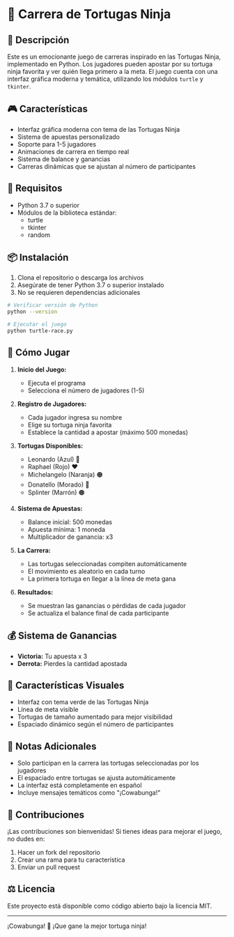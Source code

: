 # 🐢 Carrera de Tortugas Ninja

## 📝 Descripción

Este es un emocionante juego de carreras inspirado en las Tortugas Ninja, implementado en Python. Los jugadores pueden apostar por su tortuga ninja favorita y ver quién llega primero a la meta. El juego cuenta con una interfaz gráfica moderna y temática, utilizando los módulos `turtle` y `tkinter`.

## 🎮 Características

- Interfaz gráfica moderna con tema de las Tortugas Ninja
- Sistema de apuestas personalizado
- Soporte para 1-5 jugadores
- Animaciones de carrera en tiempo real
- Sistema de balance y ganancias
- Carreras dinámicas que se ajustan al número de participantes

## 🔧 Requisitos

- Python 3.7 o superior
- Módulos de la biblioteca estándar:
  - turtle
  - tkinter
  - random

## 📦 Instalación

1. Clona el repositorio o descarga los archivos
2. Asegúrate de tener Python 3.7 o superior instalado
3. No se requieren dependencias adicionales

```bash
# Verificar versión de Python
python --version

# Ejecutar el juego
python turtle-race.py
```

## 🎯 Cómo Jugar

1. **Inicio del Juego:**

   - Ejecuta el programa
   - Selecciona el número de jugadores (1-5)

2. **Registro de Jugadores:**

   - Cada jugador ingresa su nombre
   - Elige su tortuga ninja favorita
   - Establece la cantidad a apostar (máximo 500 monedas)

3. **Tortugas Disponibles:**

   - Leonardo (Azul) 🔵
   - Raphael (Rojo) ❤️
   - Michelangelo (Naranja) 🟠
   - Donatello (Morado) 💜
   - Splinter (Marrón) 🟤

4. **Sistema de Apuestas:**

   - Balance inicial: 500 monedas
   - Apuesta mínima: 1 moneda
   - Multiplicador de ganancia: x3

5. **La Carrera:**

   - Las tortugas seleccionadas compiten automáticamente
   - El movimiento es aleatorio en cada turno
   - La primera tortuga en llegar a la línea de meta gana

6. **Resultados:**
   - Se muestran las ganancias o pérdidas de cada jugador
   - Se actualiza el balance final de cada participante

## 💰 Sistema de Ganancias

- **Victoria:** Tu apuesta x 3
- **Derrota:** Pierdes la cantidad apostada

## 🎨 Características Visuales

- Interfaz con tema verde de las Tortugas Ninja
- Línea de meta visible
- Tortugas de tamaño aumentado para mejor visibilidad
- Espaciado dinámico según el número de participantes

## 📝 Notas Adicionales

- Solo participan en la carrera las tortugas seleccionadas por los jugadores
- El espaciado entre tortugas se ajusta automáticamente
- La interfaz está completamente en español
- Incluye mensajes temáticos como "¡Cowabunga!"

## 🤝 Contribuciones

¡Las contribuciones son bienvenidas! Si tienes ideas para mejorar el juego, no dudes en:

1. Hacer un fork del repositorio
2. Crear una rama para tu característica
3. Enviar un pull request

## ⚖️ Licencia

Este proyecto está disponible como código abierto bajo la licencia MIT.

---

¡Cowabunga! 🐢 ¡Que gane la mejor tortuga ninja!
